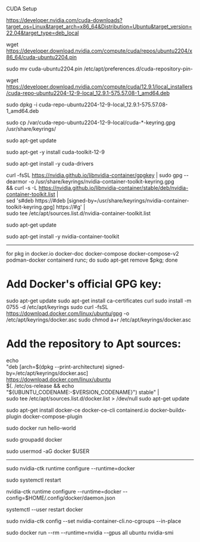 CUDA Setup

https://developer.nvidia.com/cuda-downloads?target_os=Linux&target_arch=x86_64&Distribution=Ubuntu&target_version=22.04&target_type=deb_local

wget https://developer.download.nvidia.com/compute/cuda/repos/ubuntu2204/x86_64/cuda-ubuntu2204.pin

sudo mv cuda-ubuntu2204.pin /etc/apt/preferences.d/cuda-repository-pin-

wget https://developer.download.nvidia.com/compute/cuda/12.9.1/local_installers/cuda-repo-ubuntu2204-12-9-local_12.9.1-575.57.08-1_amd64.deb

sudo dpkg -i cuda-repo-ubuntu2204-12-9-local_12.9.1-575.57.08-1_amd64.deb

sudo cp /var/cuda-repo-ubuntu2204-12-9-local/cuda-*-keyring.gpg /usr/share/keyrings/

sudo apt-get update

sudo apt-get -y install cuda-toolkit-12-9


sudo apt-get install -y cuda-drivers


curl -fsSL https://nvidia.github.io/libnvidia-container/gpgkey | sudo gpg --dearmor -o /usr/share/keyrings/nvidia-container-toolkit-keyring.gpg \
  && curl -s -L https://nvidia.github.io/libnvidia-container/stable/deb/nvidia-container-toolkit.list | \
    sed 's#deb https://#deb [signed-by=/usr/share/keyrings/nvidia-container-toolkit-keyring.gpg] https://#g' | \
    sudo tee /etc/apt/sources.list.d/nvidia-container-toolkit.list

sudo apt-get update

sudo apt-get install -y nvidia-container-toolkit



---

for pkg in docker.io docker-doc docker-compose docker-compose-v2 podman-docker containerd runc; do sudo apt-get remove $pkg; done

# Add Docker's official GPG key:
sudo apt-get update
sudo apt-get install ca-certificates curl
sudo install -m 0755 -d /etc/apt/keyrings
sudo curl -fsSL https://download.docker.com/linux/ubuntu/gpg -o /etc/apt/keyrings/docker.asc
sudo chmod a+r /etc/apt/keyrings/docker.asc

# Add the repository to Apt sources:
echo \
  "deb [arch=$(dpkg --print-architecture) signed-by=/etc/apt/keyrings/docker.asc] https://download.docker.com/linux/ubuntu \
  $(. /etc/os-release && echo "${UBUNTU_CODENAME:-$VERSION_CODENAME}") stable" | \
  sudo tee /etc/apt/sources.list.d/docker.list > /dev/null
sudo apt-get update

sudo apt-get install docker-ce docker-ce-cli containerd.io docker-buildx-plugin docker-compose-plugin

sudo docker run hello-world

sudo groupadd docker

sudo usermod -aG docker $USER


---

sudo nvidia-ctk runtime configure --runtime=docker

sudo systemctl restart 

nvidia-ctk runtime configure --runtime=docker --config=$HOME/.config/docker/daemon.json

systemctl --user restart docker

sudo nvidia-ctk config --set nvidia-container-cli.no-cgroups --in-place


sudo docker run --rm --runtime=nvidia --gpus all ubuntu nvidia-smi